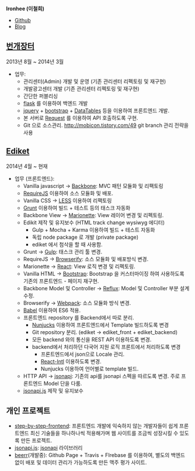 __Ironhee (이철희)__
- [Github](https://github.com/ironhee)
- [Blog](http://ironhee.github.io/)

[__번개장터__](https://www.bunjang.co.kr/)
----
2013년 8월 ~ 2014년 3월

- 업무:
  - 관리센터(Admin) 개발 및 운영 (기존 관리센터 리펙토링 및 재구현)
  - 개발광고센터 개발 (기존 관리센터 리펙토링 및 재구현)
  - 간단한 퍼블리싱
  - [flask](https://github.com/mitsuhiko/flask) 를 이용하여 백엔드 개발
  - [jquery](https://github.com/jquery/jquery) + [bootstrap](https://github.com/twbs/bootstrap) + [DataTables](https://github.com/DataTables/DataTables) 등을 이용하여 프론트엔드 개발.
  - 본 서버로 [Request](https://github.com/kennethreitz/requests) 를 이용하여 API 호출하도록 구현.
  - Git 으로 소스관리. http://mobicon.tistory.com/49 git branch 관리 전략을 사용

[__Ediket__](https://ediket.com/)
---
2014년 4월 ~ 현재

- 업무 (프론트엔드):
  - Vanilla javascript -> [Backbone](https://github.com/jashkenas/backbone): MVC 패턴 모듈화 및 리팩토링
  - [RequireJS](https://github.com/jrburke/requirejs) 이용하여 소스 모듈화 및 배포.
  - Vanilla CSS -> [LESS](https://github.com/less/less.js) 이용하여 리팩토링
  - [Grunt](https://github.com/gruntjs/grunt) 이용하여 빌드 + 테스트 등의 태스크 자동화
  - Backbone View -> [Marionette](https://github.com/marionettejs/backbone.marionette): View 레이어 변경 및 리펙토링.
  - Edikit 제작 및 유지보수 (HTML track change wysiwyg 에디터)
    - Gulp + Mocha + Karma 이용하여 빌드 + 테스트 자동화
    - 독립 node package 로 개발 (private package)
    - ediket 에서 첨삭을 할 때 사용함.
  - Grunt -> [Gulp](https://github.com/gulpjs/gulp): 태스크 관리 툴 변경.
  - RequireJS -> [Browserify](https://github.com/substack/node-browserify): 소스 모듈화 및 배포방식 변경.
  - Marionette -> [React](https://github.com/facebook/react): View 로직 변경 및 리펙토링.
  - Vanilla HTML -> [Bootstrap](https://github.com/twbs/bootstrap): Bootstrap 을 커스터마이징 하여 사용하도록 기존의 프론트엔드  - 페이지 재구현.
  - Backbone Model 및 Controller -> [Reflux](https://github.com/reflux/refluxjs): Model 및 Controller 부분 설계 수정.
  - Browserify -> [Webpack](https://github.com/webpack/webpack): 소스 모듈화 방식 변경.
  - [Babel](https://github.com/babel/babel) 이용하여 ES6 적용.
  - 프론트엔드 repository 를 Backend에서 따로 분리.
    - [Nunjucks](https://github.com/mozilla/nunjucks) 이용하여 프론트엔드에서 Template 빌드하도록 변경
    - Git repository 분리. (ediket -> ediket_front + ediket_backend)
    - 모든 backend 와의 통신을 REST API 이용하도록 변경.
    - backend에서 처리하던 다국어 지원 로직 프론트에서 처리하도록 변경
      - 프론트엔드에서 json으로 Locale 관리.
      - [React-Intl](https://github.com/yahoo/react-intl) 이용하도록 변경.
      - Nunjucks 이용하여 언어별로 template 빌드.
  - HTTP API -> [jsonapi](http://jsonapi.org/): 기존의 api를 jsonapi 스펙을 따르도록 변경. 주로 프론트엔드 Model 단을 다룸.
  - [jsonapi.js](https://github.com/json-api/json-api) 제작 및 유지보수

__개인 프로젝트__
---

- [step-by-step-frontend](https://github.com/ironhee/step-by-step-frontend): 프론트엔드 개발에 익숙하지 않는 개발자들이 쉽게 프론트엔드 최신 기술들을 하나하나씩 적용해가며 웹 사이트를 조금씩 성장시킬 수 있도록 만든 프로젝트.
- [jsonapi.js](https://github.com/ironhee/jsonapi.js): [jsonapi](http://jsonapi.org/) 라이브러리
- [beerr](https://github.com/ironhee/beerr)(개발중): Github Page + Travis + FIrebase 를 이용하여, 별도의 백엔드 없이 배포 및 데이터 관리가 가능하도록 만든 맥주 평가 사이트.
